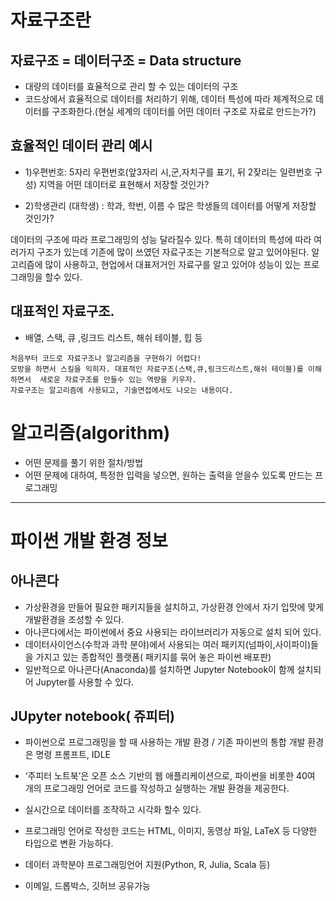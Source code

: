 # 자료구조란

## 자료구조 = 데이터구조 = Data structure
- 대량의 데이터를 효율적으로 관리 할 수 있는 데이터의 구조
- 코드상에서 효율적으로 데이터를 처리하기 위해, 데이터 특성에 따라 체계적으로 데이터를 구조화한다.(현실 세계의 데이터를 어떤 데이터 구조로 자료로 만드는가?)


## 효율적인 데이터 관리 예시
- 1)우편번호: 5자리 우편번호(앞3자리 시,군,자치구를 표기, 뒤 2잦리는 일련번호 구성)
       지역을 어떤 데이터로  표현해서 저장할 것인가?

- 2)학생관리 (대학생) : 학과, 학번, 이름
      수 많은 학생들의 데이터를 어떻게 저장할 것인가? 

데이터의 구조에 따라 프로그래밍의 성능 달라질수 있다. 특히 데이터의 특성에 따라 여러가지 구조가 있는데 기존에 많이 쓰였던 자료구조는 기본적으로 알고 있어야된다. 알고리즘에 많이 사용하고, 현업에서 대표저거인 자료구를 알고 있어야 성능이 있는 프로그래밍을 할수 있다.

## 대표적인 자료구조.
- 배열, 스택, 큐 ,링크드 리스트, 해쉬 테이블, 힙 등


```
처음부터 코드로 자료구조나 알고리즘을 구현하기 어렵다!
모방을 하면서 스킬을 익히자. 대표적인 자료구조(스택,큐,링크드리스트,해쉬 테이블)를 이해하면서  새로운 자료구조를 만들수 있는 역량을 키우자.
자료구조는 알고리즘에 사용되고, 기술면접에서도 나오는 내용이다.
```


# 알고리즘(algorithm)
- 어떤 문제를 풀기 위한 절차/방법
- 어떤 문제에 대하여, 특정한 입력을 넣으면, 원하는 출력을 얻을수 있도록 만드는 프로그래밍

---


# 파이썬 개발 환경 정보

## 아나콘다 
 - 가상환경을 만들어 필요한 패키지들을 설치하고, 가상환경 안에서 자기 입맛에 맞게 개발환경을 조성할 수 있다.
 - 아나콘다에서는 파이썬에서 중요 사용되는 라이브러리가 자동으로 설치 되어 있다.
 - 데이터사이언스(수학과 과학 분야)에서 사용되는 여러 패키지(넘파이,사이파이)들을 가지고 있는 종합적인 플랫폼( 패키지를 묶어 놓은 파이썬 배포판)
 - 일반적으로 아나콘다(Anaconda)를 설치하면 Jupyter Notebook이 함께 설치되어 Jupyter를 사용할 수 있다.
 

## JUpyter notebook( 쥬피터)

- 파이썬으로 프로그래밍을 할 때 사용하는 개발 환경 / 기존 파이썬의 통합 개발 환경은 명령 프롬프트, IDLE

- ‘주피터 노트북’은 오픈 소스 기반의 웹 애플리케이션으로, 파이썬을 비롯한 40여 개의 프로그래밍 언어로 코드를 작성하고 실행하는 개발 환경을 제공한다.

- 실시간으로 데이터를 조작하고 시각화 할수 있다.

- 프로그래밍 언어로 작성한 코드는 HTML, 이미지, 동영상 파일, LaTeX 등 다양한 타입으로 변환 가능하다.

- 데이터 과학분야 프로그래밍언어 지원(Python, R, Julia, Scala 등)

- 이메일, 드롭박스, 깃허브 공유가능



